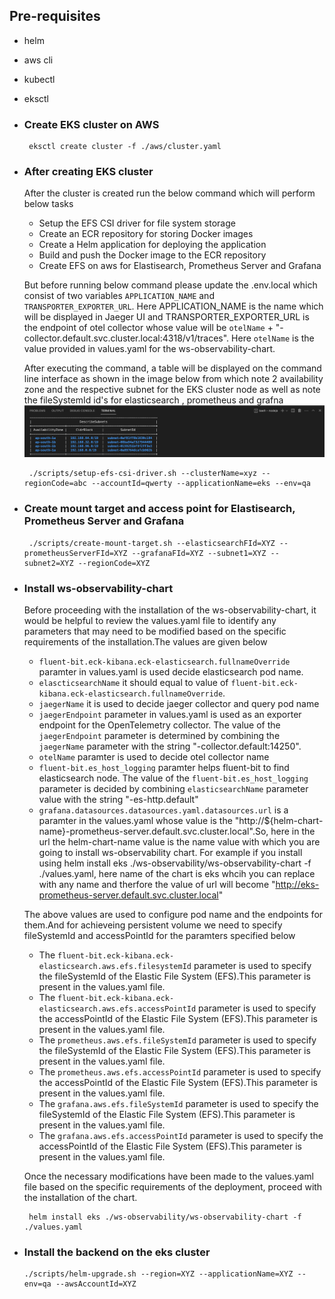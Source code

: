 ## Pre-requisites
- helm
- aws cli
- kubectl
- eksctl

- ### Create EKS cluster on AWS
  
    ```
     eksctl create cluster -f ./aws/cluster.yaml
    ```
- ### After creating EKS cluster
    After the cluster is created run the below command which will perform below tasks
     - Setup the EFS CSI driver for file system storage
     - Create an ECR repository for storing Docker images
     - Create a Helm application for deploying the application
     - Build and push the Docker image to the ECR repository
     - Create EFS on aws for Elastisearch, Prometheus Server and Grafana
       
    But before running below command please update the .env.local which consist of two variables `APPLICATION_NAME` and `TRANSPORTER_EXPORTER_URL`. Here APPLICATION_NAME is the name which will be displayed in Jaeger UI and TRANSPORTER_EXPORTER_URL is the endpoint of otel collector whose value will be 
    `otelName` + "-collector.default.svc.cluster.local:4318/v1/traces". Here `otelName` is the value provided in values.yaml for the ws-observability-chart. 

    After executing the command, a table will be displayed on the command line interface as shown in the image below from which note 2 availability zone and the respective subnet for the EKS cluster node as well as note the fileSystemId id's for elasticsearch , prometheus and grafna
    ![Alt subnets ](./assests/image/subnets.png "subnet table")  

    ```
     ./scripts/setup-efs-csi-driver.sh --clusterName=xyz --regionCode=abc --accountId=qwerty --applicationName=eks --env=qa 
    ```  

- ### Create mount target and access point for Elastisearch, Prometheus Server and Grafana    
  
    ```
     ./scripts/create-mount-target.sh --elasticsearchFId=XYZ --prometheusServerFId=XYZ --grafanaFId=XYZ --subnet1=XYZ --subnet2=XYZ --regionCode=XYZ 
    ```  

- ### Install ws-observability-chart
    Before proceeding with the installation of the ws-observability-chart, it would be helpful to review the values.yaml file to identify any parameters that may need to be modified based on the specific requirements of the installation.The values are given below 
     - `fluent-bit.eck-kibana.eck-elasticsearch.fullnameOverride` paramter in values.yaml is used decide elasticsearch pod name.
     -  `elascticsearchName` it should equal to value of `fluent-bit.eck-kibana.eck-elasticsearch.fullnameOverride`.
     -  `jaegerName` it is used to decide jaeger collector and query pod name
     -  `jaegerEndpoint` parameter in values.yaml is used as an exporter endpoint for the OpenTelemetry collector. The value of the   `jaegerEndpoint` parameter is determined by combining the `jaegerName` parameter with the string "-collector.default:14250".
     -  `otelName` paramter is used to decide otel collector name
     -  `fluent-bit.es_host_logging` paramter helps fluent-bit to find elasticsearch node. The value of the `fluent-bit.es_host_logging` parameter is decided by combining `elasticsearchName` parameter value with the string "-es-http.default"
     -  `grafana.datasources.datasources.yaml.datasources.url` is a paramter in the values.yaml whose value is the "http://${helm-chart-name}-prometheus-server.default.svc.cluster.local".So, here in the url the helm-chart-name value is the name value with which you are going to install ws-observability chart. For example if you install using helm install eks ./ws-observability/ws-observability-chart -f ./values.yaml, here name of the chart is eks whcih you can replace with any name and therfore the value of url will become  "http://eks-prometheus-server.default.svc.cluster.local"

    The above values are used to configure  pod name and the endpoints for them.And for achieveing persistent volume we need to specify fileSystemId and accessPointId for the paramters specified below
    - The `fluent-bit.eck-kibana.eck-elasticsearch.aws.efs.filesystemId` parameter is used to specify the fileSystemId of the Elastic File System (EFS).This parameter is present in the values.yaml file.
    - The `fluent-bit.eck-kibana.eck-elasticsearch.aws.efs.accessPointId` parameter is used to specify the accessPointId of the Elastic File System (EFS).This parameter is present in the values.yaml file.
    - The `prometheus.aws.efs.fileSystemId` parameter is used to specify the fileSystemId of the Elastic File System (EFS).This parameter is present in the values.yaml file.
    - The `prometheus.aws.efs.accessPointId` parameter is used to specify the accessPointId of the Elastic File System (EFS).This parameter is present in the values.yaml file.
    - The `grafana.aws.efs.fileSystemId` parameter is used to specify the fileSystemId of the Elastic File System (EFS).This parameter is present in the values.yaml file.
    - The `grafana.aws.efs.accessPointId` parameter is used to specify the accessPointId of the Elastic File System (EFS).This parameter is present in the values.yaml file.

    Once the necessary modifications have been made to the values.yaml file based on the specific requirements of the deployment, proceed with the installation of the chart.

    ```
     helm install eks ./ws-observability/ws-observability-chart -f ./values.yaml
    ```
- ### Install the backend on the eks cluster

     ```
     ./scripts/helm-upgrade.sh --region=XYZ --applicationName=XYZ --env=qa --awsAccountId=XYZ
     ```            
  